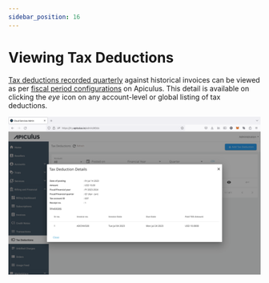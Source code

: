 ```yaml
---
sidebar_position: 16
---
```

# Viewing Tax Deductions

[Tax deductions recorded quarterly](RecordingTaxDeductions) against historical invoices can be viewed as per [fiscal period configurations](/docs/Configuration/BillingandFinancials/ConfiguringTaxDeductions) on Apiculus. This detail is available on clicking the _eye_ icon on any account-level or global listing of tax deductions.

![Viewing Tax Deductions](img/ViewingTaxDeductions.png)